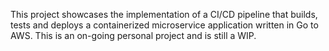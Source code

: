 This project showcases the implementation of a CI/CD pipeline that builds, tests and deploys a containerized microservice application written in Go to AWS. This is an on-going personal project and is still a WIP.
